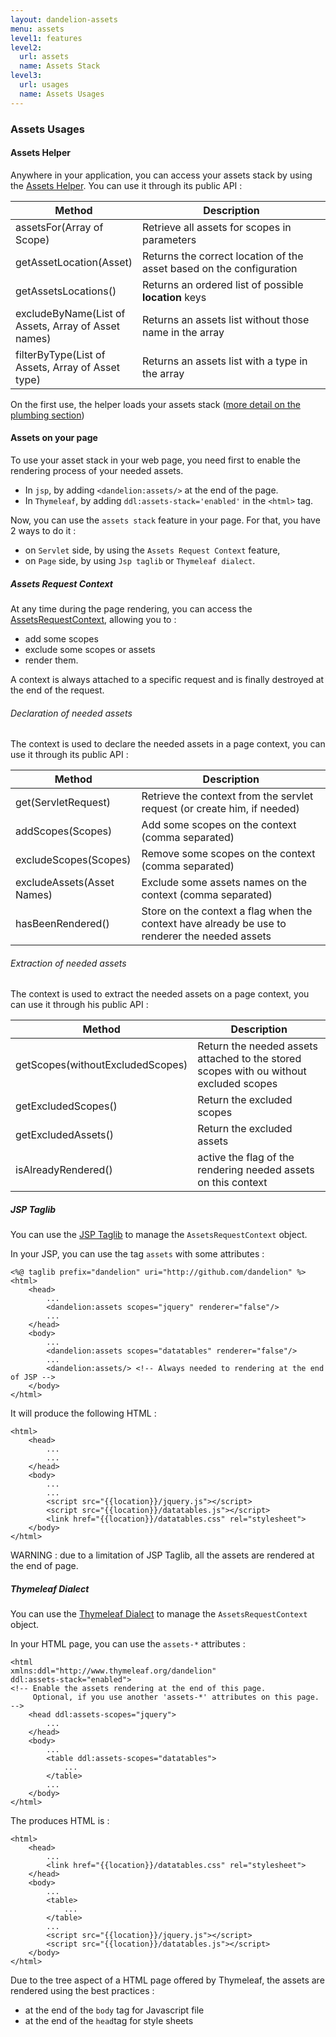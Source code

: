 ```yaml
---
layout: dandelion-assets
menu: assets
level1: features
level2:
  url: assets
  name: Assets Stack
level3:
  url: usages
  name: Assets Usages
---
```


### Assets Usages

#### Assets Helper

Anywhere in your application, you can access your assets stack by using the [Assets Helper](/dandelion/ref/javadoc/dandelion-core/com/github/dandelion/core/asset/Assets.html).
You can use it through its public API :
<table class="table table-bordered">
    <thead>
	<tr>
	    <th style="width: 40%">Method</th>
	    <th style="width: 60%">Description</th>
	</tr>
    </thead>
    <tbody>
	<tr>
	    <td>assetsFor(Array of Scope)</td>
	    <td>Retrieve all assets for scopes in parameters</td>
	</tr>
	<tr>
	    <td>getAssetLocation(Asset)</td>
	    <td>Returns the correct location of the asset based on the configuration</td>
	</tr>
	<tr>
	    <td>getAssetsLocations()</td>
	    <td>Returns an ordered list of possible <b>location</b> keys</td>
	</tr>
	<tr>
	    <td>excludeByName(List of Assets, Array of Asset names)</td>
	    <td>Returns an assets list without those name in the array</td>
	</tr>
	<tr>
	    <td>filterByType(List of Assets, Array of Asset type)</td>
	    <td>Returns an assets list with a type in the array</td>
	</tr>
    </tbody>
</table>

On the first use, the helper loads your assets stack ([more detail on the plumbing section](/dandelion/features/assets/plumbing.html))

#### Assets on your page

To use your asset stack in your web page, you need first to enable the rendering process of your needed assets.
* In `jsp`, by adding `<dandelion:assets/>` at the end of the page.
* In `Thymeleaf`, by adding `ddl:assets-stack='enabled'` in the `<html>` tag.

Now, you can use the `assets stack` feature in your page. For that, you have 2 ways to do it :
* on `Servlet` side, by using the `Assets Request Context` feature,
* on `Page` side, by using `Jsp taglib` or `Thymeleaf dialect`.

##### Assets Request Context

At any time during the page rendering, you can access the [AssetsRequestContext](/dandelion/ref/javadoc/dandelion-core/com/github/dandelion/core/asset/web/AssetsRequestContext.html), allowing you to :
 * add some scopes
 * exclude some scopes or assets
 * render them.

A context is always attached to a specific request and is finally destroyed at the end of the request.

###### Declaration of needed assets
The context is used to declare the needed assets in a page context, you can use it through its public API :
<table class="table table-bordered">
    <thead>
	<tr>
	    <th style="width: 40%">Method</th>
	    <th style="width: 60%">Description</th>
	</tr>
    </thead>
    <tbody>
	<tr>
	    <td>get(ServletRequest)</td>
	    <td>Retrieve the context from the servlet request (or create him, if needed)</td>
	</tr>
	<tr>
	    <td>addScopes(Scopes)</td>
	    <td>Add some scopes on the context (comma separated)</td>
	</tr>
	<tr>
	    <td>excludeScopes(Scopes)</td>
	    <td>Remove some scopes on the context (comma separated)</td>
	</tr>
	<tr>
	    <td>excludeAssets(Asset Names)</td>
	    <td>Exclude some assets names on the context (comma separated)</td>
	</tr>
	<tr>
	    <td>hasBeenRendered()</td>
	    <td>Store on the context a flag when the context have already be use to renderer the needed assets</td>
	</tr>
    </tbody>
</table>

###### Extraction of needed assets
The context is used to extract the needed assets on a page context, you can use it through his public API :
<table class="table table-bordered">
    <thead>
	<tr>
	    <th style="width: 40%">Method</th>
	    <th style="width: 60%">Description</th>
	</tr>
    </thead>
    <tbody>
	<tr>
	    <td>getScopes(withoutExcludedScopes)</td>
	    <td>Return the needed assets attached to the stored scopes with ou without excluded scopes</td>
	</tr>
	<tr>
	    <td>getExcludedScopes()</td>
	    <td>Return the excluded scopes</td>
	</tr>
	<tr>
	    <td>getExcludedAssets()</td>
	    <td>Return the excluded assets</td>
	</tr>
	<tr>
	    <td>isAlreadyRendered()</td>
	    <td>active the flag of the rendering needed assets on this context</td>
	</tr>
    </tbody>
</table>

##### JSP Taglib

You can use the [JSP Taglib](/dandelion/ref/jsp/assets.html) to manage the `AssetsRequestContext` object.

In your JSP, you can use the tag `assets` with some attributes :

    <%@ taglib prefix="dandelion" uri="http://github.com/dandelion" %>
	<html>
		<head>
		    ...
			<dandelion:assets scopes="jquery" renderer="false"/>
		    ...
		</head>
		<body>
		    ...
			<dandelion:assets scopes="datatables" renderer="false"/>
		    ...
			<dandelion:assets/> <!-- Always needed to rendering at the end of JSP -->
		</body>
	</html>

It will produce the following HTML :

	<html>
		<head>
		    ...
		    ...
		</head>
		<body>
		    ...
		    ...
			<script src="{{location}}/jquery.js"></script>
			<script src="{{location}}/datatables.js"></script>
			<link href="{{location}}/datatables.css" rel="stylesheet">
		</body>
	</html>

WARNING : due to a limitation of JSP Taglib, all the assets are rendered at the end of page.

##### Thymeleaf Dialect

You can use the [Thymeleaf Dialect](/dandelion/ref/thymeleaf/assets.html) to manage the `AssetsRequestContext` object.

In your HTML page, you can use the `assets-*` attributes :

    <html
	xmlns:ddl="http://www.thymeleaf.org/dandelion"
	ddl:assets-stack="enabled">
	<!-- Enable the assets rendering at the end of this page.
	     Optional, if you use another 'assets-*' attributes on this page. -->
		<head ddl:assets-scopes="jquery">
		    ...
		</head>
		<body>
		    ...
			<table ddl:assets-scopes="datatables">
			    ...
			</table>
		    ...
		</body>
	</html>

The produces HTML is :

    <html>
		<head>
		    ...
			<link href="{{location}}/datatables.css" rel="stylesheet">
		</head>
		<body>
		    ...
			<table>
			    ...
			</table>
		    ...
			<script src="{{location}}/jquery.js"></script>
			<script src="{{location}}/datatables.js"></script>
		</body>
	</html>

Due to the tree aspect of a HTML page offered by Thymeleaf, the assets are rendered using the best practices :
* at the end of the `body` tag for Javascript file
* at the end of the `head`tag for style sheets
